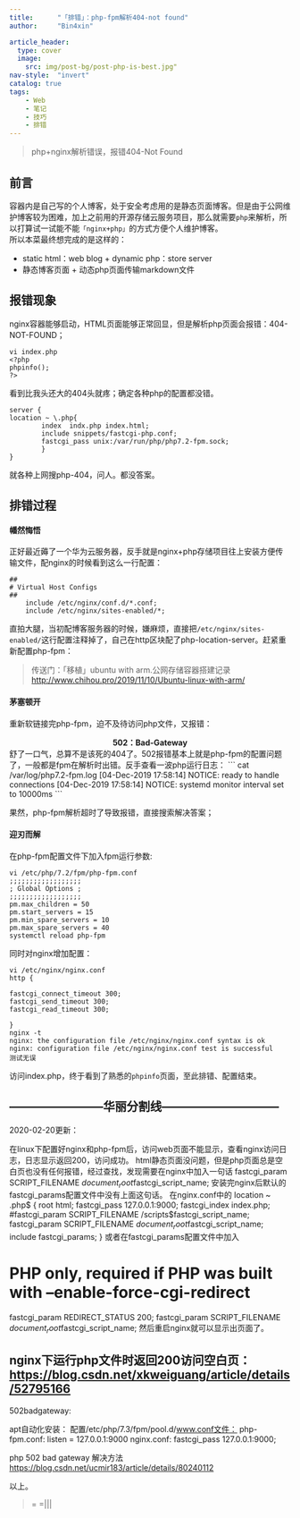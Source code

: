 ```yaml
---
title:      "「排错」：php-fpm解析404-not found"
author:     "Bin4xin"

article_header:
  type: cover
  image:
    src: img/post-bg/post-php-is-best.jpg"
nav-style:  "invert"
catalog: true
tags:
    - Web
    - 笔记
    - 技巧
    - 排错
---
```

> php+nginx解析错误，报错404-Not Found

## 前言
容器内是自己写的个人博客，处于安全考虑用的是静态页面博客。但是由于公网维护博客较为困难，加上之前用的开源存储云服务项目，那么就需要`php`来解析，所以打算试一试能不能`「nginx+php」`的方式方便个人维护博客。
<br>
所以本菜最终想完成的是这样的：

- static html：web blog + dynamic php：store server 
- 静态博客页面 + 动态php页面传输markdown文件


## 报错现象
nginx容器能够启动，HTML页面能够正常回显，但是解析php页面会报错：404-NOT-FOUND；
```
vi index.php
<?php
phpinfo();
?>
```
看到比我头还大的404头就疼；确定各种php的配置都没错。
```
server {
location ~ \.php{
	    index  indx.php index.html;
	    include snippets/fastcgi-php.conf;
	    fastcgi_pass unix:/var/run/php/php7.2-fpm.sock;
		}
}
```
就各种上网搜php-404，问人。都没答案。

## 排错过程

#### 幡然悔悟
正好最近薅了一个华为云服务器，反手就是nginx+php存储项目往上安装方便传输文件，配nginx的时候看到这么一行配置：
```
##
# Virtual Host Configs
##
	include /etc/nginx/conf.d/*.conf;
	include /etc/nginx/sites-enabled/*;
```
直拍大腿，当初配博客服务器的时候，嫌麻烦，直接把`/etc/nginx/sites-enabled/`这行配置注释掉了，自己在http区块配了php-location-server。赶紧重新配置php-fpm：

> 传送门：「移植」ubuntu with arm.公网存储容器搭建记录 http://www.chihou.pro/2019/11/10/Ubuntu-linux-with-arm/

#### 茅塞顿开

重新软链接完php-fpm，迫不及待访问php文件，又报错：
<center><strong>502：Bad-Gateway</strong></center>
舒了一口气，总算不是该死的404了。502报错基本上就是php-fpm的配置问题了，一般都是fpm在解析时出错。反手查看一波php运行日志：
```
cat /var/log/php7.2-fpm.log
[04-Dec-2019 17:58:14] NOTICE: ready to handle connections
[04-Dec-2019 17:58:14] NOTICE: systemd monitor interval set to 10000ms
```

果然，php-fpm解析超时了导致报错，直接搜索解决答案；

#### 迎刃而解

在php-fpm配置文件下加入fpm运行参数:
```
vi /etc/php/7.2/fpm/php-fpm.conf
;;;;;;;;;;;;;;;;;;
; Global Options ;
;;;;;;;;;;;;;;;;;;
pm.max_children = 50
pm.start_servers = 15
pm.min_spare_servers = 10
pm.max_spare_servers = 40 
systemctl reload php-fpm
```


同时对nginx增加配置：

```
vi /etc/nginx/nginx.conf
http {

fastcgi_connect_timeout 300;
fastcgi_send_timeout 300;
fastcgi_read_timeout 300;

} 
nginx -t
nginx: the configuration file /etc/nginx/nginx.conf syntax is ok
nginx: configuration file /etc/nginx/nginx.conf test is successful
测试无误
```

访问index.php，终于看到了熟悉的`phpinfo`页面，至此排错、配置结束。
## ————————华丽分割线——————————

2020-02-20更新：

在linux下配置好nginx和php-fpm后，访问web页面不能显示，查看nginx访问日志，日志显示返回200，访问成功。
html静态页面没问题，但是php页面总是空白页也没有任何报错，经过查找，发现需要在nginx中加入一句话
fastcgi_param SCRIPT_FILENAME $document_root$fastcgi_script_name;
安装完nginx后默认的fastcgi_params配置文件中没有上面这句话。
在nginx.conf中的
location ~ .php$ {
root html;
fastcgi_pass 127.0.0.1:9000;
fastcgi_index index.php;
#fastcgi_param SCRIPT_FILENAME /scripts$fastcgi_script_name;
fastcgi_param SCRIPT_FILENAME $document_root$fastcgi_script_name;
include fastcgi_params;
}
或者在fastcgi_params配置文件中加入
# PHP only, required if PHP was built with –enable-force-cgi-redirect
fastcgi_param REDIRECT_STATUS 200;
fastcgi_param SCRIPT_FILENAME $document_root$fastcgi_script_name;
然后重启nginx就可以显示出页面了。

nginx下运行php文件时返回200访问空白页：
https://blog.csdn.net/xkweiguang/article/details/52795166
-------------------------------------------------------------------------
502badgateway:

apt自动化安装：
配置/etc/php/7.3/fpm/pool.d/www.conf文件：
php-fpm.conf: listen = 127.0.0.1:9000
nginx.conf: fastcgi_pass 127.0.0.1:9000;

php 502 bad gateway 解决方法
https://blog.csdn.net/ucmir183/article/details/80240112

以上。
> = =|||

